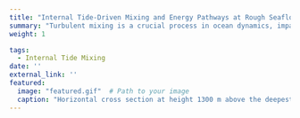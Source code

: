 ```yaml
---
title: "Internal Tide-Driven Mixing and Energy Pathways at Rough Seafloor Topography"
summary: "Turbulent mixing is a crucial process in ocean dynamics, impacting both stratification and circulation. One significant aspect of this mixing is the internal tide-driven mixing that occurs at rough topography. Our research focuses on understanding the energy pathways of the barotropic M2 tide as it interacts with a gently sloping, rough seafloor. The sloping seafloor promotes restratification, which balances with fluid homogenization due to tidal-driven mixing, allowing a non-transient flow development. A large eddy simulation is used with realistic topography based on the Brazil Basin in the South Atlantic Ocean. The energy of the internal tide is transferred to smaller-scale internal waves, which radiate into the interior of the ocean. Eventually, these internal waves break down into patches of turbulence, driven by either shear instability or convective instability. The resulting mixing near the topography generates an upslope mean flow in the bottom boundary layer and a downslope flow above, which would potentially affect the deep ocean circulation."
weight: 1

tags:
  - Internal Tide Mixing
date: ''
external_link: ''
featured:
  image: "featured.gif"  # Path to your image
  caption: "Horizontal cross section at height 1300 m above the deepest point, showing zonal velocity, kinetic energy dissipation rate, and buoyancy variance dissipation rate. Turbulence occurs near boundaries."
---
```


<!-- <div style="text-align: center;">
  <img src="internal-tide-mixing.gif" alt="" />
  <p>Horizontal cross section at height 1300 m above the deepest point, showing zonal velocity, kinetic energy dissipation rate, and buoyancy variance dissipation rate. Turbulence occurs near boundaries.</p> -->
  <!-- </div> --> 
